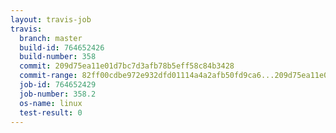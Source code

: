 ```yaml
---
layout: travis-job
travis:
  branch: master
  build-id: 764652426
  build-number: 358
  commit: 209d75ea11e01d7bc7d3afb78b5eff58c84b3428
  commit-range: 82ff00cdbe972e932dfd01114a4a2afb50fd9ca6...209d75ea11e01d7bc7d3afb78b5eff58c84b3428
  job-id: 764652429
  job-number: 358.2
  os-name: linux
  test-result: 0
---
```

